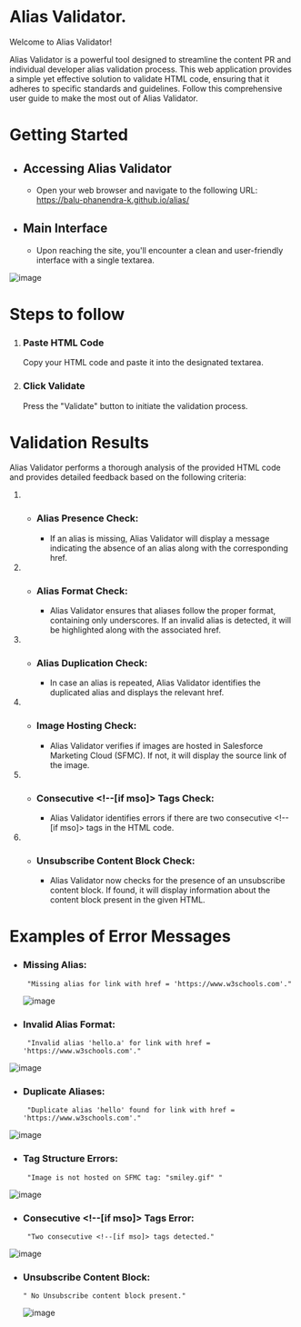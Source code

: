 # Alias Validator.
Welcome to Alias Validator!

Alias Validator is a powerful tool designed to streamline the content PR and individual developer alias validation process. This web application provides a simple yet effective solution to validate HTML code, ensuring that it adheres to specific standards and guidelines. Follow this comprehensive user guide to make the most out of Alias Validator.
# Getting Started


  * ## Accessing Alias Validator
    * Open your web browser and navigate to the following URL: https://balu-phanendra-k.github.io/alias/ 

 * ## Main Interface
   * Upon reaching the site, you'll encounter a clean and user-friendly interface with a single textarea.

![image](https://github.com/Balu-Phanendra-K/alias/assets/144592153/8313fb2b-61c8-486d-8886-fc6c36077da1)
# Steps to follow

  1. ### Paste HTML Code
     Copy your HTML code and paste it into the designated textarea.

2.  ### Click Validate
    Press the "Validate" button to initiate the validation process.

# Validation Results
Alias Validator performs a thorough analysis of the provided HTML code and provides detailed feedback based on the following criteria:

 1. * ### Alias Presence Check:
       * If an alias is missing, Alias Validator will display a message indicating the absence of an alias along with the corresponding href.

2. *  ### Alias Format Check:
       * Alias Validator ensures that aliases follow the proper format, containing only underscores. If an invalid alias is detected, it will be highlighted along with the associated href.

 3. * ### Alias Duplication Check:
       * In case an alias is repeated, Alias Validator identifies the duplicated alias and displays the relevant href.

 4. * ### Image Hosting Check:
       * Alias Validator verifies if images are hosted in Salesforce Marketing Cloud (SFMC). If not, it will display the source link of the image.

5. * ###  Consecutive <!--[if mso]> Tags Check:
     * Alias Validator identifies errors if there are two consecutive <!--[if mso]> tags in the HTML code.

 6. * ### Unsubscribe Content Block Check:
      * Alias Validator now checks for the presence of an unsubscribe content block. If found, it will display information about the content block present in the given HTML.

# Examples of Error Messages

*  ###  Missing Alias:
        "Missing alias for link with href = 'https://www.w3schools.com'."
   ![image](https://github.com/Balu-Phanendra-K/alias/assets/144592153/d05cd1b5-039e-434a-a2fa-94e60db8abe9)


*  ###  Invalid Alias Format:
        "Invalid alias 'hello.a' for link with href = 'https://www.w3schools.com'."
  ![image](https://github.com/Balu-Phanendra-K/alias/assets/144592153/333c0550-ff05-48f1-bef3-a9bea399d93a)


*  ###  Duplicate Aliases:
        "Duplicate alias 'hello' found for link with href = 'https://www.w3schools.com'."
  ![image](https://github.com/Balu-Phanendra-K/alias/assets/144592153/7cd8ae3d-0e97-468b-8d3e-57ae9846e790)


*  ###  Tag Structure Errors:
        "Image is not hosted on SFMC tag: "smiley.gif" "
  ![image](https://github.com/Balu-Phanendra-K/alias/assets/144592153/88441468-c24f-43d3-8499-b0edade54231)


*  ###  Consecutive <!--[if mso]> Tags Error:
        "Two consecutive <!--[if mso]> tags detected."
 ![image](https://github.com/Balu-Phanendra-K/alias/assets/144592153/ca41e16e-27c3-4feb-9c3c-f99bd391491d)


*  ###  Unsubscribe Content Block:
       " No Unsubscribe content block present."
   ![image](https://github.com/Balu-Phanendra-K/alias/assets/144592153/14ad7f16-9b02-4059-95de-3570ff62d79e)

